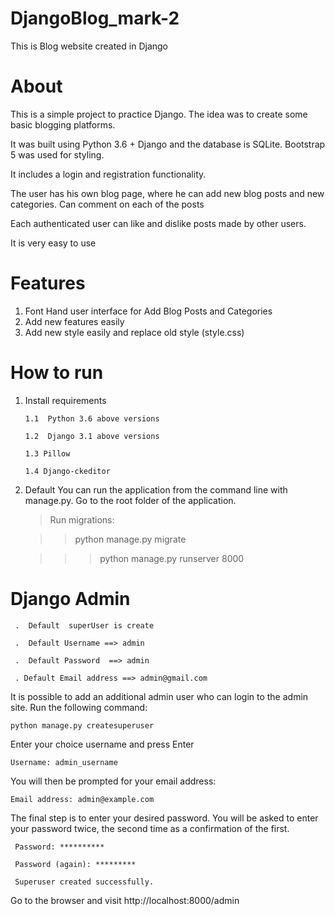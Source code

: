# DjangoBlog_mark-2
This is Blog website  created in Django 

# About

This is a simple project to practice Django. The idea was to create some basic blogging platforms.

It was built using Python 3.6 + Django and the database is SQLite. Bootstrap 5 was used for styling.

It includes a login and registration functionality.

The user has his own blog page, where he can add new blog posts and new categories. Can comment on each of the posts

Each authenticated user can like and dislike posts made by other users.

It is very easy to use

# Features

 1. Font Hand user interface for Add Blog Posts and Categories
 2. Add new features easily
 3. Add new style easily and replace old style (style.css)
 

# How to run

1. Install requirements 

       1.1  Python 3.6 above versions
       
       1.2  Django 3.1 above versions
       
       1.3 Pillow
       
       1.4 Django-ckeditor
   
2. Default
   You can run the application from the command line with manage.py. Go to the root folder of the application.

    > Run migrations:   
    
    >>  python manage.py migrate
    
    >>>  python manage.py runserver 8000
    

#  Django Admin
     
     .  Default  superUser is create
     
     .  Default Username ==> admin
     
     .  Default Password  ==> admin
     
     . Default Email address ==> admin@gmail.com
     
 It is possible to add an additional admin user who can login to the admin site. Run the following command:
  
    python manage.py createsuperuser
    
  Enter your choice username and press Enter
  
    Username: admin_username 
  
  You will then be prompted for your email address:
  
    Email address: admin@example.com  
  
  The final step is to enter your desired password. You will be asked to enter your password twice, the second time as a confirmation of the first.
  
     Password: **********
  
     Password (again): *********
  
     Superuser created successfully.

  Go to the browser and visit http://localhost:8000/admin
